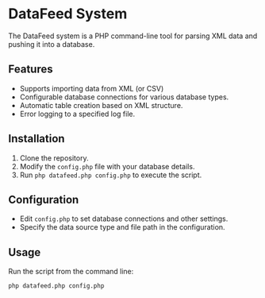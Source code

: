 # DataFeed System

The DataFeed system is a PHP command-line tool for parsing XML data and pushing it into a database.

## Features

- Supports importing data from XML (or CSV)
- Configurable database connections for various database types.
- Automatic table creation based on XML structure.
- Error logging to a specified log file.

## Installation

1. Clone the repository.
2. Modify the `config.php` file with your database details.
3. Run `php datafeed.php config.php` to execute the script.

## Configuration

- Edit `config.php` to set database connections and other settings.
- Specify the data source type and file path in the configuration.

## Usage

Run the script from the command line:

```bash
php datafeed.php config.php
